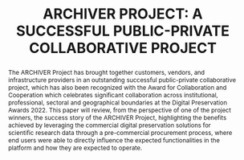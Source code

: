 ---
abstract: "The ARCHIVER Project has brought together customers, vendors, and infrastructure
  providers in an outstanding successful public-private collaborative project, which
  has also been recognized with the Award for Collaboration and Cooperation which
  celebrates significant collaboration across institutional, professional, sectoral
  and geographical boundaries at the Digital Preservation Awards 2022. \nThis paper
  will review, from the perspective of one of the project winners, the success story
  of the ARCHIVER Project, highlighting the benefits achieved by leveraging the commercial
  digital preservation solutions for scientific research data through a pre-commercial
  procurement process, where end users were able to directly influence the expected
  functionalities in the platform and how they are expected to operate."
creators:
- Antonio Guillermo Martinez
- Maria Fuertes
date: null
document_url: https://www.ideals.illinois.edu/items/128322/bitstreams/429009/data.pdf
grand_parent: iPRES
institutions: []
keywords:
- digital preservation
- research and development
- collaboration
- public-private
landing_page_url: https://hdl.handle.net/2142/121119
language: eng
layout: publication
license: CC-BY 4.0 International
notes_url: null
parent: iPRES 2023
publication_type: paper
size: null
slides_url: https://hdl.handle.net/2142/121677
source_name: iPRES
stream_url: null
title: 'ARCHIVER PROJECT: A SUCCESSFUL PUBLIC-PRIVATE COLLABORATIVE PROJECT'
year: 2023
---
